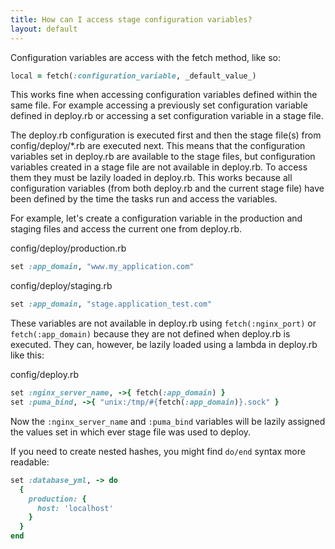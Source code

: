 ```yaml
---
title: How can I access stage configuration variables?
layout: default
---
```


Configuration variables are access with the fetch method, like so:
```ruby
local = fetch(:configuration_variable, _default_value_)
```

This works fine when accessing configuration variables defined within the same file.  For example accessing a previously set configuration variable defined in deploy.rb or accessing a set configuration variable in a stage file.

The deploy.rb configuration is executed first and then the stage file(s) from config/deploy/*.rb are executed next.  This means that the configuration variables set in deploy.rb are available to the stage files, but configuration variables created in a stage file are not available in deploy.rb.  To access them they must be lazily loaded in deploy.rb.  This works because all configuration variables (from both deploy.rb and the current stage file) have been defined by the time the tasks run and access the variables.

For example, let's create a configuration variable in the production and staging files and access the current one from deploy.rb.

config/deploy/production.rb
```ruby
set :app_domain, "www.my_application.com"
```

config/deploy/staging.rb
```ruby
set :app_domain, "stage.application_test.com"
```

These variables are not available in deploy.rb using `fetch(:nginx_port)` or `fetch(:app_domain)` because they are not defined when deploy.rb is executed.  They can, however, be lazily loaded using a lambda in deploy.rb like this:

config/deploy.rb
```ruby
set :nginx_server_name, ->{ fetch(:app_domain) }
set :puma_bind, ->{ "unix:/tmp/#{fetch(:app_domain)}.sock" }
```

Now the `:nginx_server_name` and `:puma_bind` variables will be lazily assigned the values set in which ever stage file was used to deploy.

If you need to create nested hashes, you might find `do/end` syntax more readable:
```ruby
set :database_yml, -> do
  {
    production: {
      host: 'localhost'
    }
  }
end
```

